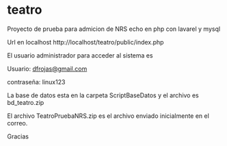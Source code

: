 # teatro

Proyecto de prueba para admicion de NRS echo en php con lavarel y mysql

Url en localhost http://localhost/teatro/public/index.php

El usuario administrador para acceder al sistema es 

Usuario: dfrojas@gmail.com 

contraseña: linux123

La base de datos esta en la carpeta ScriptBaseDatos y el archivo es bd_teatro.zip

El archivo TeatroPruebaNRS.zip es el archivo enviado inicialmente en el correo.

Gracias
